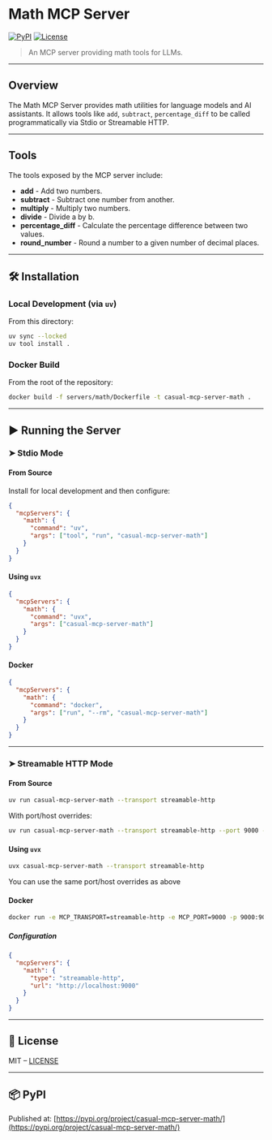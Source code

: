 # Math MCP Server

[![PyPI](https://img.shields.io/pypi/v/casual-mcp-server-math.svg)](https://pypi.org/project/casual-mcp-server-math/)
[![License](https://img.shields.io/github/license/casualgenius/mcp-servers)](https://github.com/casualgenius/mcp-servers/blob/main/LICENSE)

> An MCP server providing math tools for LLMs.

---

## Overview

The Math MCP Server provides math utilities for language models and AI assistants. It allows tools like `add`, `subtract`, `percentage_diff` to be called programmatically via Stdio or Streamable HTTP.

---

## Tools

The tools exposed by the MCP server include:

- **add** - Add two numbers.
- **subtract** - Subtract one number from another.
- **multiply** - Multiply two numbers.
- **divide** - Divide a by b.
- **percentage_diff** - Calculate the percentage difference between two values.
- **round_number** - Round a number to a given number of decimal places.

---

## 🛠️ Installation

### Local Development (via `uv`)

From this directory:

```bash
uv sync --locked
uv tool install .
```

### Docker Build

From the root of the repository:

```bash
docker build -f servers/math/Dockerfile -t casual-mcp-server-math .
```

---

## ▶️ Running the Server

### ➤ Stdio Mode

#### From Source

Install for local development and then configure:

```json
{
  "mcpServers": {
    "math": {
      "command": "uv",
      "args": ["tool", "run", "casual-mcp-server-math"]
    }
  }
}
```

#### Using `uvx`

```json
{
  "mcpServers": {
    "math": {
      "command": "uvx",
      "args": ["casual-mcp-server-math"]
    }
  }
}
```

#### Docker

```json
{
  "mcpServers": {
    "math": {
      "command": "docker",
      "args": ["run", "--rm", "casual-mcp-server-math"]
    }
  }
}
```

---

### ➤ Streamable HTTP Mode

#### From Source

```bash
uv run casual-mcp-server-math --transport streamable-http
```

With port/host overrides:

```bash
uv run casual-mcp-server-math --transport streamable-http --port 9000 --host 0.0.0.0
```

#### Using `uvx`

```bash
uvx casual-mcp-server-math --transport streamable-http
```

You can use the same port/host overrides as above

#### Docker

```bash
docker run -e MCP_TRANSPORT=streamable-http -e MCP_PORT=9000 -p 9000:9000 casual-mcp-server-math
```

##### Configuration

```json
{
  "mcpServers": {
    "math": {
      "type": "streamable-http",
      "url": "http://localhost:9000"
    }
  }
}
```

---

## 📜 License

MIT – [LICENSE](https://github.com/casualgenius/mcp-servers/blob/main/LICENSE)

---

## 📦 PyPI

Published at: [https://pypi.org/project/casual-mcp-server-math/](https://pypi.org/project/casual-mcp-server-math/)
